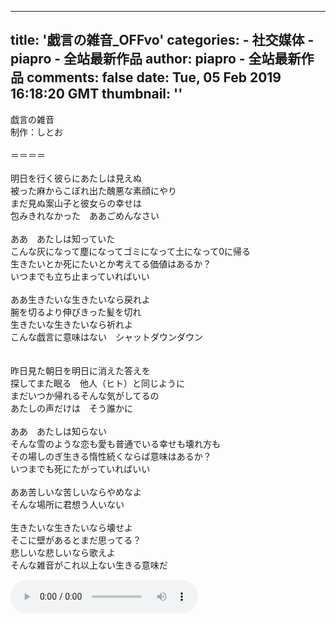 
---
title: '戯言の雑音_OFFvo'
categories: 
    - 社交媒体
    - piapro - 全站最新作品
author: piapro - 全站最新作品
comments: false
date: Tue, 05 Feb 2019 16:18:20 GMT
thumbnail: ''
---

<div>   
<p class="cd_dtl_cap">戯言の雑音<br>
制作：しとお<br>
<br>
＝＝＝＝<br>
<br>
明日を行く彼らにあたしは見えぬ<br>
被った麻からこぼれ出た醜悪な素顔にやり<br>
まだ見ぬ案山子と彼女らの幸せは<br>
包みきれなかった　ああごめんなさい<br>
<br>
ああ　あたしは知っていた<br>
こんな灰になって塵になってゴミになって土になって0に帰る<br>
生きたいとか死にたいとか考えてる価値はあるか？<br>
いつまでも立ち止まっていればいい<br>
<br>
ああ生きたいな生きたいなら戻れよ<br>
腕を切るより伸びきった髪を切れ<br>
生きたいな生きたいなら祈れよ<br>
こんな戯言に意味はない　シャットダウンダウン<br>
<br>
<br>
昨日見た朝日を明日に消えた答えを<br>
探してまた眠る　他人（ヒト）と同じように<br>
まだいつか帰れるそんな気がしてるの<br>
あたしの声だけは　そう誰かに<br>
<br>
ああ　あたしは知らない<br>
そんな雪のような恋も愛も普通でいる幸せも壊れ方も<br>
その場しのぎ生きる惰性続くならば意味はあるか？<br>
いつまでも死にたがっていればいい<br>
<br>
ああ苦しいな苦しいならやめなよ<br>
そんな場所に君想う人いない<br>
<br>
生きたいな生きたいなら壊せよ<br>
そこに壁があるとまだ思ってる？<br>
悲しいな悲しいなら歌えよ<br>
そんな雑音がこれ以上ない生きる意味だ</p><audio src="https://cdn.piapro.jp/mp3_a/6g/6gwagkyd7vikxy2s_20190205161820_audition.mp3" controls loop></audio>  
</div>
            